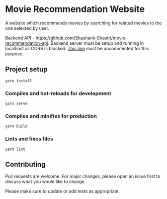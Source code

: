 # Movie Recommendation Website

A website which recommends movies by searching for related movies to the one selected by user.

Backend API - https://github.com/Shashank-Shastri/movie-recommendation-api.
Backend server must be setup and running in localhost as CORS is blocked. [This line](https://github.com/Shashank-Shastri/Movie-Recommendation-API/blob/32c38e05d8f51d89bfa042fe09af4e1d45611814/movie_recommendation/settings.py#L60) must be uncommented for this purpose.

## Project setup

```
yarn install
```

### Compiles and hot-reloads for development

```
yarn serve
```

### Compiles and minifies for production

```
yarn build
```

### Lints and fixes files

```
yarn lint
```

## Contributing

Pull requests are welcome. For major changes, please open an issue first
to discuss what you would like to change.

Please make sure to update or add tests as appropriate.
